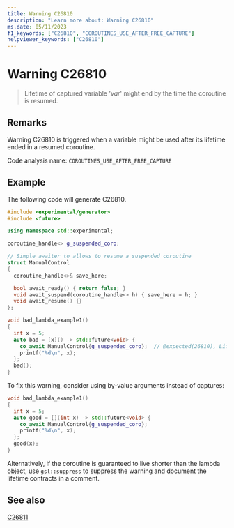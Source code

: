 ```yaml
---
title: Warning C26810
description: "Learn more about: Warning C26810"
ms.date: 05/11/2023
f1_keywords: ["C26810", "COROUTINES_USE_AFTER_FREE_CAPTURE"]
helpviewer_keywords: ["C26810"]
---
```

# Warning C26810

> Lifetime of captured variable '*var*' might end by the time the coroutine is resumed.

## Remarks

Warning C26810 is triggered when a variable might be used after its lifetime ended in a resumed coroutine.

Code analysis name: `COROUTINES_USE_AFTER_FREE_CAPTURE`

## Example

The following code will generate C26810.

```cpp
#include <experimental/generator>
#include <future>

using namespace std::experimental;

coroutine_handle<> g_suspended_coro;

// Simple awaiter to allows to resume a suspended coroutine
struct ManualControl
{
  coroutine_handle<>& save_here;

  bool await_ready() { return false; }
  void await_suspend(coroutine_handle<> h) { save_here = h; }
  void await_resume() {}
};

void bad_lambda_example1()
{
  int x = 5;
  auto bad = [x]() -> std::future<void> {
    co_await ManualControl{g_suspended_coro};  // @expected(26810), Lifetime of capture 'x' might end by the time this coroutine is resumed.
    printf("%d\n", x);
  };
  bad();
}
```

To fix this warning, consider using by-value arguments instead of captures:

```cpp
void bad_lambda_example1()
{
  int x = 5;
  auto good = [](int x) -> std::future<void> {
    co_await ManualControl{g_suspended_coro};
    printf("%d\n", x);
  };
  good(x);
}
```

Alternatively, if the coroutine is guaranteed to live shorter than the lambda object, use `gsl::suppress` to suppress the warning and document the lifetime contracts in a comment.

## See also

[C26811](c26811.md)
